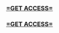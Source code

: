 <h3><strong><a href="https://www.google.com/url?q=https%3A%2F%2Fappbitly.com%2FEwPCu">=GET ACCESS=</a></strong></h3>

<h3><strong><a href="https://www.google.com/url?q=https%3A%2F%2Fappbitly.com%2FEwPCu">=GET ACCESS=</a></strong></h3>
